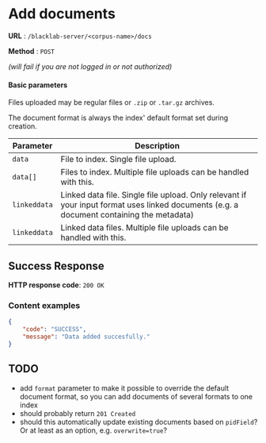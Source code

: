 # Add documents

**URL** : `/blacklab-server/<corpus-name>/docs`

**Method** : `POST`

_(will fail if you are not logged in or not authorized)_

#### Basic parameters

Files uploaded may be regular files or `.zip` or `.tar.gz` archives.

The document format is always the index' default format set during creation. 

| Parameter    | Description                                                                                                                              |
|--------------|------------------------------------------------------------------------------------------------------------------------------------------|
| `data`       | File to index. Single file upload.                                                                                                       |
| `data[]`     | Files to index. Multiple file uploads can be handled with this.                                                                          |
| `linkeddata` | Linked data file. Single file upload. Only relevant if your input format uses linked documents (e.g. a document containing the metadata) |
| `linkeddata` | Linked data files. Multiple file uploads can be handled with this.                                                                       |


## Success Response

**HTTP response code**: `200 OK`

### Content examples

```json
{
    "code": "SUCCESS",
    "message": "Data added succesfully."
}
```

## TODO

- add `format` parameter to make it possible to override the default document format, so you can add documents of several formats to one index
- should probably return `201 Created`
- should this automatically update existing documents based on `pidField`? Or at least as an option, e.g. `overwrite=true`?

